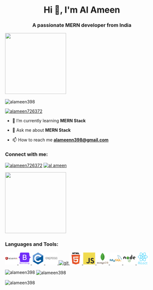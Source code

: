 <h1 align="center">Hi 👋, I'm Al Ameen</h1>
<h3 align="center">A passionate MERN developer from India</h3>
            <img src="https://cdn.vectorstock.com/i/500p/82/08/spider-vector-1828208.jpg" alt="" width="200px" height="200px">


<p align="left"> <img src="https://komarev.com/ghpvc/?username=alameen398&label=Profile%20views&color=0e75b6&style=flat" alt="alameen398" /> </p>

<p align="left"> <a href="https://twitter.com/alameen726372" target="blank"><img src="https://img.shields.io/twitter/follow/alameen726372?logo=twitter&style=for-the-badge" alt="alameen726372" /></a> </p>

- 🌱 I’m currently learning **MERN Stack**

- 💬 Ask me about **MERN Stack**

- 📫 How to reach me **alameenn398@gmail.com**


<h3 align="left">Connect with me:</h3>
<p align="left">
<a href="https://twitter.com/alameen726372" target="blank"><img align="center" src="https://raw.githubusercontent.com/rahuldkjain/github-profile-readme-generator/master/src/images/icons/Social/twitter.svg" alt="alameen726372" height="30" width="40" /></a>
<a href="https://linkedin.com/in/al ameen" target="blank"><img align="center" src="https://raw.githubusercontent.com/rahuldkjain/github-profile-readme-generator/master/src/images/icons/Social/linked-in-alt.svg" alt="al ameen" height="30" width="40" /></a>
</p>
            <img src="https://encrypted-tbn0.gstatic.com/images?q=tbn:ANd9GcTixvzlXWLXPDZWrWn3rq0Ik4FAJa45Dn7ZIA&s" alt="" width="200px" height="200px">


<h3 align="left">Languages and Tools:</h3>
<p align="left"> <a href="https://angular.io" target="_blank" rel="noreferrer"> <img src="https://raw.githubusercontent.com/devicons/devicon/master/icons/angularjs/angularjs-original-wordmark.svg" alt="angularjs" width="40" height="40"/> </a> <a href="https://getbootstrap.com" target="_blank" rel="noreferrer"> <img src="https://raw.githubusercontent.com/devicons/devicon/master/icons/bootstrap/bootstrap-plain-wordmark.svg" alt="bootstrap" width="40" height="40"/> </a> <a href="https://www.cprogramming.com/" target="_blank" rel="noreferrer"> <img src="https://raw.githubusercontent.com/devicons/devicon/master/icons/c/c-original.svg" alt="c" width="40" height="40"/> </a> <a href="https://expressjs.com" target="_blank" rel="noreferrer"> <img src="https://raw.githubusercontent.com/devicons/devicon/master/icons/express/express-original-wordmark.svg" alt="express" width="40" height="40"/> </a> <a href="https://git-scm.com/" target="_blank" rel="noreferrer"> <img src="https://www.vectorlogo.zone/logos/git-scm/git-scm-icon.svg" alt="git" width="40" height="40"/> </a> <a href="https://www.w3.org/html/" target="_blank" rel="noreferrer"> <img src="https://raw.githubusercontent.com/devicons/devicon/master/icons/html5/html5-original-wordmark.svg" alt="html5" width="40" height="40"/> </a> <a href="https://developer.mozilla.org/en-US/docs/Web/JavaScript" target="_blank" rel="noreferrer"> <img src="https://raw.githubusercontent.com/devicons/devicon/master/icons/javascript/javascript-original.svg" alt="javascript" width="40" height="40"/> </a> <a href="https://www.mongodb.com/" target="_blank" rel="noreferrer"> <img src="https://raw.githubusercontent.com/devicons/devicon/master/icons/mongodb/mongodb-original-wordmark.svg" alt="mongodb" width="40" height="40"/> </a> <a href="https://www.mysql.com/" target="_blank" rel="noreferrer"> <img src="https://raw.githubusercontent.com/devicons/devicon/master/icons/mysql/mysql-original-wordmark.svg" alt="mysql" width="40" height="40"/> </a> <a href="https://nodejs.org" target="_blank" rel="noreferrer"> <img src="https://raw.githubusercontent.com/devicons/devicon/master/icons/nodejs/nodejs-original-wordmark.svg" alt="nodejs" width="40" height="40"/> </a> <a href="https://reactjs.org/" target="_blank" rel="noreferrer"> <img src="https://raw.githubusercontent.com/devicons/devicon/master/icons/react/react-original-wordmark.svg" alt="react" width="40" height="40"/> </a> </p>

<p><img align="left" src="https://github-readme-stats.vercel.app/api/top-langs?username=alameen398&show_icons=true&locale=en&layout=compact" alt="alameen398" /></p>

<p>&nbsp;<img align="center" src="https://github-readme-stats.vercel.app/api?username=alameen398&show_icons=true&locale=en" alt="alameen398" /></p>

<p><img align="center" src="https://github-readme-streak-stats.herokuapp.com/?user=alameen398&" alt="alameen398" /></p>
